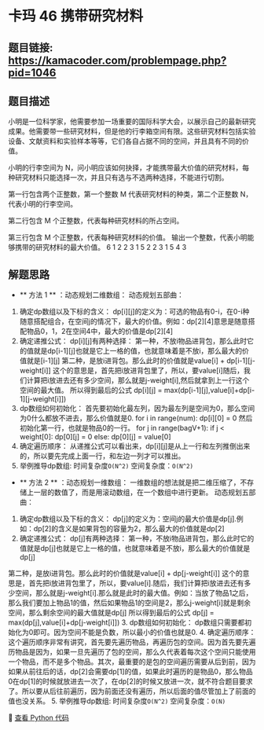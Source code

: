 # 卡玛 46 携带研究材料

## 题目链接: https://kamacoder.com/problempage.php?pid=1046

## 题目描述
小明是一位科学家，他需要参加一场重要的国际科学大会，以展示自己的最新研究成果。他需要带一些研究材料，但是他的行李箱空间有限。这些研究材料包括实验设备、文献资料和实验样本等等，它们各自占据不同的空间，并且具有不同的价值。 

小明的行李空间为 N，问小明应该如何抉择，才能携带最大价值的研究材料，每种研究材料只能选择一次，并且只有选与不选两种选择，不能进行切割。

第一行包含两个正整数，第一个整数 M 代表研究材料的种类，第二个正整数 N，代表小明的行李空间。

第二行包含 M 个正整数，代表每种研究材料的所占空间。 

第三行包含 M 个正整数，代表每种研究材料的价值。
输出一个整数，代表小明能够携带的研究材料的最大价值。
6 1
2 2 3 1 5 2
2 3 1 5 4 3

## 解题思路
- ** 方法 1 ** ：动态规划二维数组：
动态规划五部曲：
1. 确定dp数组以及下标的含义：
dp[i][j]的定义为：可选的物品有0-i，在0-i种随意搭配组合，在空间j的情况下，最大的价值。例如：dp[2][4]意思是随意搭配物品0，1，2在空间4中，最大的价值是dp[2][4]
2. 确定递推公式：
dp[i][j]有两种选择：
第一种，不放i物品进背包，那么此时它的值就是dp[i-1][j]也就是它上一格的值，也就意味着是不放i，那么最大的价值就是[i-1][j]
第二种，是放i进背包。那么此时的价值就是value[i] + dp[i-1][j-weight[i]]
这个的意思是，首先把i放进背包里了，所以，要value[i]随后，我们计算把i放进去还有多少空间，那么就是j-weight[i],然后就拿到上一行这个空间的最大值。
所以得到最后的公式
dp[i][j] = max(dp[i-1][j],value[i]+dp[i-1][j-weight[i]])
3. dp数组如何初始化：
首先要初始化最左列，因为最左列是空间为0，那么空间为0什么都放不进去，那么价值就是0.
for i in range(num):
        dp[i][0] = 0
然后初始化第一行，也就是物品0的一行。
for j in range(bagV+1):
        if j < weight[0]:
            dp[0][j] = 0
        else:
            dp[0][j] = value[0]
4. 确定遍历顺序：
从递推公式可以看出来，dp[i][j]是从上一行和左列推倒出来的，所以要先完成上面一行，和左边一列才可以推出。
5. 举例推导dp数组:
时间复杂度`O(N^2)` 
空间复杂度：`O(N^2)` 

- ** 方法 2 ** ：动态规划一维数组：
一维数组的想法就是把二维压缩了，不存储上一层的数值了，而是用滚动数组，在一个数组中进行更新。
动态规划五部曲：
1. 确定dp数组以及下标的含义：
dp[j]的定义为：空间j的最大价值是dp[j].例如：dp[2]的含义是如果背包的容量为2，那么最大的价值就是dp[2]
2. 确定递推公式：
dp[j]有两种选择：
第一种，不放i物品进背包，那么此时它的值就是dp[j]也就是它上一格的值，也就意味着是不放i，那么最大的价值就是dp[j]

第二种，是放i进背包。那么此时的价值就是value[i] + dp[j-weight[i]]
这个的意思是，首先把i放进背包里了，所以，要value[i].随后，我们计算把i放进去还有多少空间，那么就是j-weight[i].那么就是此时的最大值。例如：当放了物品1之后，那么我们要加上物品1的值，然后如果物品1的空间是2，那么j-weight[i]就是剩余空间，那么剩余空间的最大值就是dp[j]
所以得到最后的公式
dp[j] = max(dp[j],value[i]+dp[j-weight[i]])
3. dp数组如何初始化：
dp数组只需要都初始化为0即可。因为空间不能是负数，所以最小的价值也就是0.
4. 确定遍历顺序：
这个遍历顺序非常有讲究，首先要先遍历物品，再遍历包的空间。因为首先要先遍历物品是因为，如果一旦先遍历了包的空间，那么久代表着每次这个空间只能使用一个物品，而不是多个物品。其次，最重要的是包的空间遍历需要从后到前，因为如果从前往后的话，dp[2]会需要dp[1]的值，如果此时遍历的是物品0，那么物品0在dp[1]的时候就放进去一次了，在dp[2]的时候又放进一次，就不符合题目要求了。所以要从后往前遍历，因为前面还没有遍历，所以后面的值尽管加上了前面的值也没关系。
5. 举例推导dp数组:
时间复杂度`O(N^2)` 
空间复杂度：`O(N)` 


📌 [查看 Python 代码](../solutions/python/卡玛_46_携带研究材料.py)